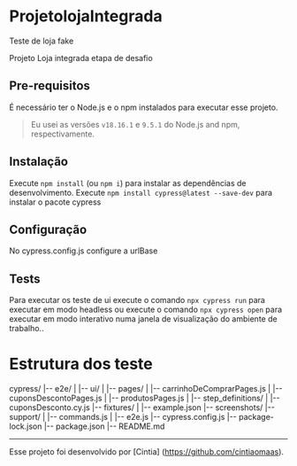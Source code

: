 # ProjetolojaIntegrada
Teste de loja fake

Projeto Loja integrada etapa de desafio

## Pre-requisitos

É necessário ter o Node.js e o npm instalados para executar esse projeto.

> Eu usei as versões `v18.16.1` e `9.5.1` do Node.js and npm, respectivamente. 

## Instalação

Execute `npm install` (ou `npm i`) para instalar as dependências de desenvolvimento.
Execute `npm install cypress@latest --save-dev` para instalar o pacote cypress

## Configuração

No cypress.config.js configure a urlBase

## Tests

Para executar os teste de ui execute o comando `npx cypress run` para executar em modo headless ou 
execute o comando `npx cypress open` para executar em modo interativo numa janela de visualização do ambiente de trabalho..

# Estrutura dos teste
cypress/
|-- e2e/
|   |-- ui/
|       |-- pages/
|           |-- carrinhoDeComprarPages.js
|           |-- cuponsDescontoPages.js
|           |-- produtosPages.js
|       |-- step_definitions/
|           |-- cuponsDesconto.cy.js
|-- fixtures/
|   |-- example.json
|-- screenshots/
|-- support/
|   |-- commands.js
|   |-- e2e.js
|-- cypress.config.js
|-- package-lock.json
|-- package.json
|-- README.md
   
___

Esse projeto foi desenvolvido por [Cintia] (https://github.com/cintiaomaas).